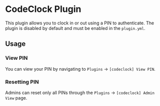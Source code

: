 # CodeClock Plugin

This plugin allows you to clock in or out using a PIN to authenticate. The plugin is disabled by default and must be enabled in the `plugin.yml`.

## Usage

### View PIN

You can view your PIN by navigating to `Plugins` -> `[codeclock] View PIN`.

### Resetting PIN

Admins can reset only all PINs through the `Plugins` -> `[codeclock] Admin View` page.
